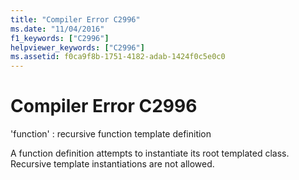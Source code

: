 ```yaml
---
title: "Compiler Error C2996"
ms.date: "11/04/2016"
f1_keywords: ["C2996"]
helpviewer_keywords: ["C2996"]
ms.assetid: f0ca9f8b-1751-4182-adab-1424f0c5e0c0
---
```

# Compiler Error C2996

'function' : recursive function template definition

A function definition attempts to instantiate its root templated class. Recursive template instantiations are not allowed.